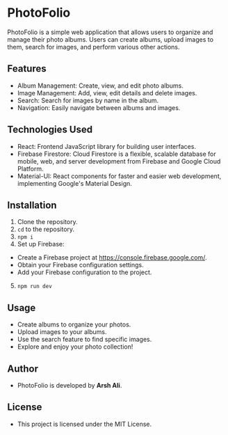 # PhotoFolio

PhotoFolio is a simple web application that allows users to organize and manage their photo albums. Users can create albums, upload images to them, search for images, and perform various other actions.

## Features

- Album Management: Create, view, and edit photo albums.
- Image Management: Add, view, edit details and delete images.
- Search: Search for images by name in the album.
- Navigation: Easily navigate between albums and images.

## Technologies Used

- React: Frontend JavaScript library for building user interfaces.
- Firebase Firestore: Cloud Firestore is a flexible, scalable database for mobile, web, and server development from Firebase and Google Cloud Platform.
- Material-UI: React components for faster and easier web development, implementing Google's Material Design.

## Installation

1. Clone the repository.
2. `cd` to the repository.
3. `npm i`
4. Set up Firebase:

- Create a Firebase project at https://console.firebase.google.com/.
- Obtain your Firebase configuration settings.
- Add your Firebase configuration to the project.

5. `npm run dev`

## Usage

- Create albums to organize your photos.
- Upload images to your albums.
- Use the search feature to find specific images.
- Explore and enjoy your photo collection!

## Author

- PhotoFolio is developed by **Arsh Ali**.

## License

- This project is licensed under the MIT License.
